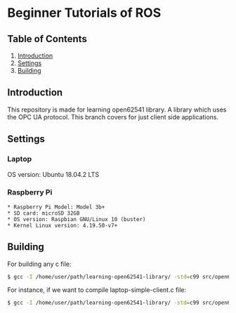# Beginner Tutorials of ROS

## Table of Contents
1. [Introduction](#intro)
2. [Settings](#set)
3. [Building](#build)

<a name="intro"></a>
## Introduction

This repository is made for learning open62541 library. A library which uses the OPC UA protocol.
This branch covers for just client side applications.

<a name="set"></a>
## Settings

### Laptop

OS version: Ubuntu 18.04.2 LTS

### Raspberry Pi

	* Raspberry Pi Model: Model 3b+
	* SD card: microSD 32GB
	* OS version: Raspbian GNU/Linux 10 (buster)
	* Kernel Linux version: 4.19.50-v7+

<a name="build"></a>
## Building

For building any c file:

```sh
$ gcc -I /home/user/path/learning-open62541-library/ -std=c99 src/open62541.c src/any-file.c
```

For instance, if we want to compile laptop-simple-client.c file:

```sh
$ gcc -I /home/user/path/learning-open62541-library/ -std=c99 src/open62541.c src/laptop-simple-client.c
```



